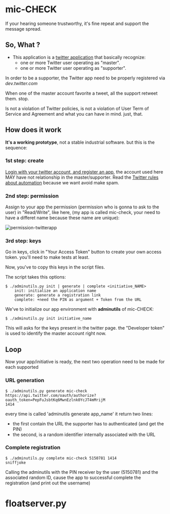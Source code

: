 # mic-CHECK

If your hearing someone trustworthy, it's fine repeat and support the message spread.

## So, What ?

  * This application is a [twitter application](https://dev.twitter.com/rest/public) that basically recognize:
    * one or more Twitter user operating as "master".
    * one or more Twitter user operating as "supporter".

In order to be a supporter, the Twitter app need to be properly registered via *dev.twitter.com*

When one of the master account favorite a tweet, all the support retweet them. stop.

Is not a violation of Twitter policies, is not a violation of User Term of Service and Agreement and what you can have in mind. just, that.

## How does it work

**It's a working prototype**, not a stable industrial software. but this is the sequence:

### 1st step: create

[Login with your twitter account, and register an app](https://apps.twitter.com/), the account used here MAY have not relationship in the master/supporter.
Read the [Twitter rules about automation](https://support.twitter.com/articles/76915) because we want avoid make spam.

### 2nd step: permission

Assign to your app the permission (permission who is gonna to ask to the user) in "Read/Write", like here, (my app is called mic-check, your need to have a differet name because these name are unique):

![permission-twitterapp](https://cloud.githubusercontent.com/assets/89555/4451022/aa3eced8-482d-11e4-8ab1-cf059756cff1.png)


### 3rd step: keys

Go in keys, click in "Your Access Token" button to create your own access token. you'll need to make tests at least.

Now, you've to copy this keys in the script files.

The script takes this options:

    $ ./adminutils.py init | generate | complete <initiative_NAME>
        init: initialize an application name
        generate: generate a registration link
        complete: +need the PIN as argument + Token from the URL

We've to initialize our app environment with **adminutils** of mic-CHECK:

    $ ./adminutils.py init initiative_name

This will asks for the keys present in the twitter page. the "Developer token" is used to identify the master account right now.

## Loop

Now your app/initiative is ready, the next two operation need to be made for each supported

### URL generation

    $ ./adminutils.py generate mic-check
    https://api.twitter.com/oauth/authorize?oauth_token=PepFuJsbtKq6MwnEzlnk0YcJT4mMrijM
    1414

every time is called 'adminutils generate app_name' it return two lines:

  * the first contain the URL the supporter has to authenticated (and get the PIN)
  * the second, is a random identifier internally associated with the URL

### Complete registration

    $ ./adminutils.py complete mic-check 5150781 1414
    sniffjoke

Calling the adminutils with the PIN receiver by the user (5150781) and the associated random ID, cause the app to successful complete the registration (and print out the username)


# floatserver.py



